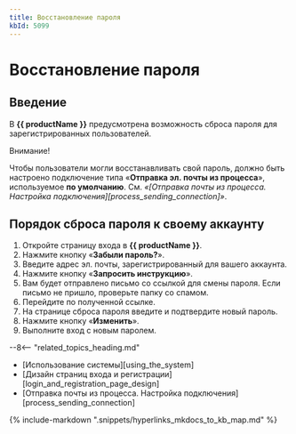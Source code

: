 ```yaml
---
title: Восстановление пароля
kbId: 5099
---
```


# Восстановление пароля

## Введение

В **{{ productName }}** предусмотрена возможность сброса пароля для зарегистрированных пользователей.

Внимание!

Чтобы пользователи могли восстанавливать свой пароль, должно быть настроено подключение типа «**Отправка эл. почты из процесса**», используемое **по умолчанию**. См. *«[Отправка почты из процесса. Настройка подключения][process_sending_connection]»*.

## Порядок сброса пароля к своему аккаунту

1. Откройте страницу входа в **{{ productName }}**.
2. Нажмите кнопку «**Забыли пароль?**».
3. Введите адрес эл. почты, зарегистрированный для вашего аккаунта.
4. Нажмите кнопку «**Запросить инструкцию**».
5. Вам будет отправлено письмо со ссылкой для смены пароля. Если письмо не пришло, проверьте папку со спамом.
6. Перейдите по полученной ссылке.
7. На странице сброса пароля введите и подтвердите новый пароль.
8. Нажмите кнопку «**Изменить**».
9. Выполните вход с новым паролем.

--8<-- "related_topics_heading.md"

- [Использование системы][using_the_system]
- [Дизайн страниц входа и регистрации][login_and_registration_page_design]
- [Отправка почты из процесса. Настройка подключения][process_sending_connection]

{% include-markdown ".snippets/hyperlinks_mkdocs_to_kb_map.md" %}

